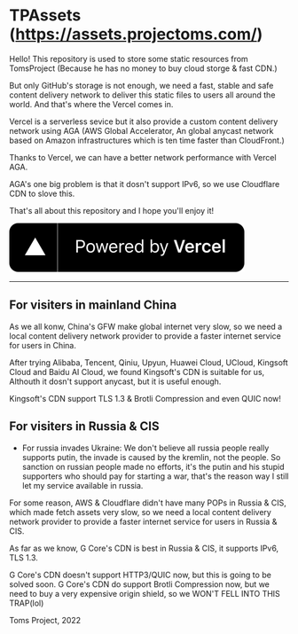 # TPAssets (https://assets.projectoms.com/)
Hello! This repository is used to store some static resources from TomsProject (Because he has no money to buy cloud storge & fast CDN.)

But only GitHub's storage is not enough, we need a fast, stable and safe content delivery network to deliver this static files to users all around the world. And that's where the Vercel comes in.

Vercel is a serverless sevice but it also provide a custom content delivery network using AGA (AWS Global Accelerator, An global anycast network based on Amazon infrastructures which is ten time faster than CloudFront.)

Thanks to Vercel, we can have a better network performance with Vercel AGA.

AGA's one big problem is that it dosn't support IPv6, so we use Cloudflare CDN to slove this.

That's all about this repository and I hope you'll enjoy it!

[![Powered by Vercel](https://raw.githubusercontent.com/abumalick/powered-by-vercel/master/powered-by-vercel.svg)](https://vercel.com?utm_source=powered-by-vercel)

---
## For visiters in mainland China

As we all konw, China's GFW make global internet very slow, so we need a local content delivery network provider to provide a faster internet service for users in China.

After trying Alibaba, Tencent, Qiniu, Upyun, Huawei Cloud, UCloud, Kingsoft Cloud and Baidu AI Cloud, we found Kingsoft's CDN is suitable for us, Althouth it dosn't support anycast, but it is useful enough.

Kingsoft's CDN support TLS 1.3 & Brotli Compression and even QUIC now!

## For visiters in Russia & CIS
* For russia invades Ukraine: We don't believe all russia people really supports putin, the invade is caused by the kremlin, not the people. So sanction on russian people made no efforts, it's the putin and his stupid supporters who should pay for starting a war, that's the reason way I still let my service available in russia.

For some reason, AWS & Cloudflare didn't have many POPs in Russia & CIS, which made fetch assets very slow, so we need a local content delivery network provider to provide a faster internet service for users in Russia & CIS.

As far as we know, G Core's CDN is best in Russia & CIS, it supports IPv6, TLS 1.3.

G Core's CDN doesn't support HTTP3/QUIC now, but this is going to be solved soon.
G Core's CDN do support Brotli Compression now, but we need to buy a very expensive origin shield, so we WON'T FELL INTO THIS TRAP(lol)

Toms Project, 2022
